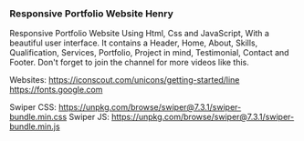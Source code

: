 ### Responsive Portfolio Website Henry

Responsive Portfolio Website Using Html, Css and JavaScript, With a beautiful user interface. It contains a Header, Home, About, Skills, Qualification, Services, Portfolio, Project in mind, Testimonial, Contact and Footer.
Don't forget to join the channel for more videos like this.

Websites:
https://iconscout.com/unicons/getting-started/line
https://fonts.google.com

Swiper CSS: https://unpkg.com/browse/swiper@7.3.1/swiper-bundle.min.css
Swiper JS: https://unpkg.com/browse/swiper@7.3.1/swiper-bundle.min.js
